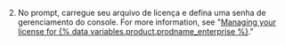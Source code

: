2. No prompt, carregue seu arquivo de licença e defina uma senha de gerenciamento do console. For more information, see "[Managing your license for {% data variables.product.prodname_enterprise %}](/billing/managing-your-license-for-github-enterprise)."
